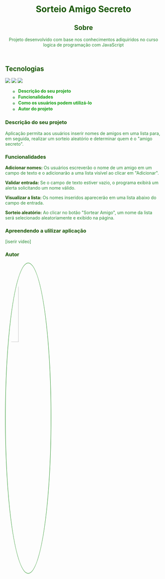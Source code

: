 
<style>
    :root{
        --cor01: #175600;
        --cor02: #2A8C35;
    }
    main {
        color: var(--cor02);
    }
    header {
        color: var(--cor02);
    }
        h1 {
            text-align: center;
            color: var(--cor01);
        }
        h2, h3, strong{
            color: var(--cor01);
        }
        .img-logo {
            border: solid 1px green;
            width: 25%;
            border-radius: 100%;
            padding: 10px;
        }
        li {
            list-style: none;
        }
        li::before {
            font-size: 8px;
            content: '🟢';
            margin-right: 10px;
        }
        a {
            text-decoration: none;
            color: rgb(17, 159, 17);
            font-weight: bolder;
        }
        a:hover {
            text-decoration: underline;

        }
</style>

<header>
        <h1>Sorteio Amigo Secreto</h1>
        <h2>Sobre</h2>
        <p>Projeto desenvolvido com base nos conhecimentos adiquiridos no curso logica de programação com JavaScript</p>
</header>
<main>
        <section>
            <h2>Tecnologias</h2>
        <article>
            <img src="https://img.shields.io/badge/HTML-DC0A00?style=for-the-badge&logo=html5&logoColor=white">
            <img src="https://img.shields.io/badge/CSS-3d4cff?&style=for-the-badge&logo=css3&logoColor=white">
            <img src="https://img.shields.io/badge/JavaScript-F7DF1E?style=for-the-badge&logo=javascript&logoColor=black">
        </article>
        <article>
            <ul>
            <li><a href="#descprojeto">Descrição do seu projeto</a></li>
            <li><a href="#funcionalidades">Funcionalidades</a></li>    
            <li><a href="#comousar">Como os usuários podem utilizá-lo</a></li>
            <li><a href="#autor">Autor do projeto</a></li>
        </ul>
        </article>
        </section>
        
<section>
            <h3 id="descprojeto">Descrição do seu projeto</h3>
            <p>Aplicação permita aos usuários inserir nomes de amigos em uma lista para, em seguida, realizar um sorteio aleatório e determinar quem é o "amigo secreto".</p>
            <h3 id="funcionalidades">Funcionalidades</h3>
            <p><strong>Adicionar nomes:</strong> Os usuários escreverão o nome de um amigo em um campo de texto e o adicionarão a uma lista visível ao clicar em "Adicionar".</p>
            <p><strong>Validar entrada:</strong> Se o campo de texto estiver vazio, o programa exibirá um alerta solicitando um nome válido.</p>
            <p><strong>Visualizar a lista:</strong> Os nomes inseridos aparecerão em uma lista abaixo do campo de entrada.</p>
            <p><strong>Sorteio aleatório:</strong> Ao clicar no botão "Sortear Amigo", um nome da lista será selecionado aleatoriamente e exibido na página.</p>
            <h3 id="comousar">Apreendendo a ulilizar aplicação</h3>
            [iserir video]
</section>
        <!--Conteúdo final com imagen do autor-->
        <section>
        <h3 id="#autor">Autor</h3>
        <img class="img-logo" src="https://avatars.githubusercontent.com/u/45153140?v=4">
        </section>
</main>


